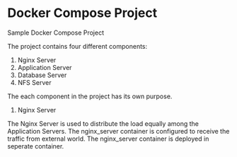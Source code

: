 # Docker Compose Project

Sample Docker Compose Project

The project contains four different components:
1. Nginx Server
2. Application Server
3. Database Server
4. NFS Server

The each component in the project has its own purpose. 
1. Nginx Server

The Nginx Server is used to distribute the load equally  among the Application Servers. The nginx_server container is configured to receive the traffic from external world. The nginx_server container is deployed in seperate container.

